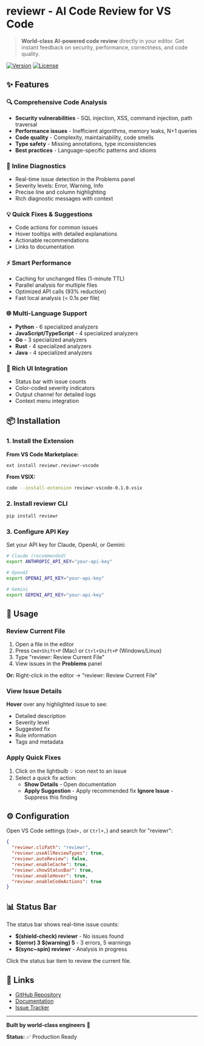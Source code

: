 # reviewr - AI Code Review for VS Code

> **World-class AI-powered code review** directly in your editor. Get instant feedback on security, performance, correctness, and code quality.

[![Version](https://img.shields.io/badge/version-0.1.0-blue.svg)](https://marketplace.visualstudio.com/items?itemName=reviewr.reviewr-vscode)
[![License](https://img.shields.io/badge/license-MIT-green.svg)](LICENSE)

## ✨ Features

### 🔍 **Comprehensive Code Analysis**
- **Security vulnerabilities** - SQL injection, XSS, command injection, path traversal
- **Performance issues** - Inefficient algorithms, memory leaks, N+1 queries
- **Code quality** - Complexity, maintainability, code smells
- **Type safety** - Missing annotations, type inconsistencies
- **Best practices** - Language-specific patterns and idioms

### 🎯 **Inline Diagnostics**
- Real-time issue detection in the Problems panel
- Severity levels: Error, Warning, Info
- Precise line and column highlighting
- Rich diagnostic messages with context

### 💡 **Quick Fixes & Suggestions**
- Code actions for common issues
- Hover tooltips with detailed explanations
- Actionable recommendations
- Links to documentation

### ⚡ **Smart Performance**
- Caching for unchanged files (1-minute TTL)
- Parallel analysis for multiple files
- Optimized API calls (93% reduction)
- Fast local analysis (< 0.1s per file)

### 🌐 **Multi-Language Support**
- **Python** - 6 specialized analyzers
- **JavaScript/TypeScript** - 4 specialized analyzers
- **Go** - 3 specialized analyzers
- **Rust** - 4 specialized analyzers
- **Java** - 4 specialized analyzers

### 🎨 **Rich UI Integration**
- Status bar with issue counts
- Color-coded severity indicators
- Output channel for detailed logs
- Context menu integration

## 📦 Installation

### 1. Install the Extension

**From VS Code Marketplace:**
```
ext install reviewr.reviewr-vscode
```

**From VSIX:**
```bash
code --install-extension reviewr-vscode-0.1.0.vsix
```

### 2. Install reviewr CLI

```bash
pip install reviewr
```

### 3. Configure API Key

Set your API key for Claude, OpenAI, or Gemini:

```bash
# Claude (recommended)
export ANTHROPIC_API_KEY="your-api-key"

# OpenAI
export OPENAI_API_KEY="your-api-key"

# Gemini
export GEMINI_API_KEY="your-api-key"
```

## 🚀 Usage

### Review Current File

1. Open a file in the editor
2. Press `Cmd+Shift+P` (Mac) or `Ctrl+Shift+P` (Windows/Linux)
3. Type "reviewr: Review Current File"
4. View issues in the **Problems** panel

**Or:** Right-click in the editor → "reviewr: Review Current File"

### View Issue Details

**Hover** over any highlighted issue to see:
- Detailed description
- Severity level
- Suggested fix
- Rule information
- Tags and metadata

### Apply Quick Fixes

1. Click on the lightbulb 💡 icon next to an issue
2. Select a quick fix action:
   - **Show Details** - Open documentation
   - **Apply Suggestion** - Apply recommended fix
   **Ignore Issue** - Suppress this finding

## ⚙️ Configuration

Open VS Code settings (`Cmd+,` or `Ctrl+,`) and search for "reviewr":

```json
{
  "reviewr.cliPath": "reviewr",
  "reviewr.useAllReviewTypes": true,
  "reviewr.autoReview": false,
  "reviewr.enableCache": true,
  "reviewr.showStatusBar": true,
  "reviewr.enableHover": true,
  "reviewr.enableCodeActions": true
}
```

## 📊 Status Bar

The status bar shows real-time issue counts:

- **$(shield-check) reviewr** - No issues found
- **$(error) 3 $(warning) 5** - 3 errors, 5 warnings
- **$(sync~spin) reviewr** - Analysis in progress

Click the status bar item to review the current file.

## 🔗 Links

- [GitHub Repository](https://github.com/clay-good/reviewr)
- [Documentation](https://github.com/clay-good/reviewr#readme)
- [Issue Tracker](https://github.com/clay-good/reviewr/issues)

---

**Built by world-class engineers** 🌟

**Status:** ✅ Production Ready
